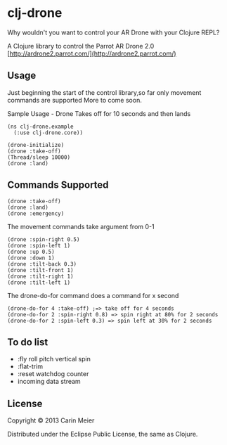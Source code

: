 # clj-drone

Why wouldn't you want to control your AR Drone with your Clojure REPL?

A Clojure library to control the Parrot AR Drone 2.0 [http://ardrone2.parrot.com/](http://ardrone2.parrot.com/)

## Usage

Just beginning the start of the control library,so far only movement
commands are supported
More to come soon.

Sample Usage - Drone Takes off for 10 seconds and then lands

    (ns clj-drone.example
      (:use clj-drone.core))

    (drone-initialize)
    (drone :take-off)
    (Thread/sleep 10000)
    (drone :land)

## Commands Supported

    (drone :take-off)
    (drone :land)
    (drone :emergency)

The movement commands take argument from 0-1

    (drone :spin-right 0.5)
    (drone :spin-left 1)
    (drone :up 0.5)
    (drone :down 1)
    (drone :tilt-back 0.3)
    (drone :tilt-front 1)
    (drone :tilt-right 1)
    (drone :tilt-left 1)

The drone-do-for command does a command for x second

    (drone-do-for 4 :take-off) ;=> take off for 4 seconds
    (drone-do-for 2 :spin-right 0.8) => spin right at 80% for 2 seconds
    (drone-do-for 2 :spin-left 0.3) => spin left at 30% for 2 seconds

## To do list
- :fly roll pitch vertical spin
- :flat-trim
- :reset watchdog counter
- incoming data stream

## License

Copyright © 2013 Carin Meier

Distributed under the Eclipse Public License, the same as Clojure.
